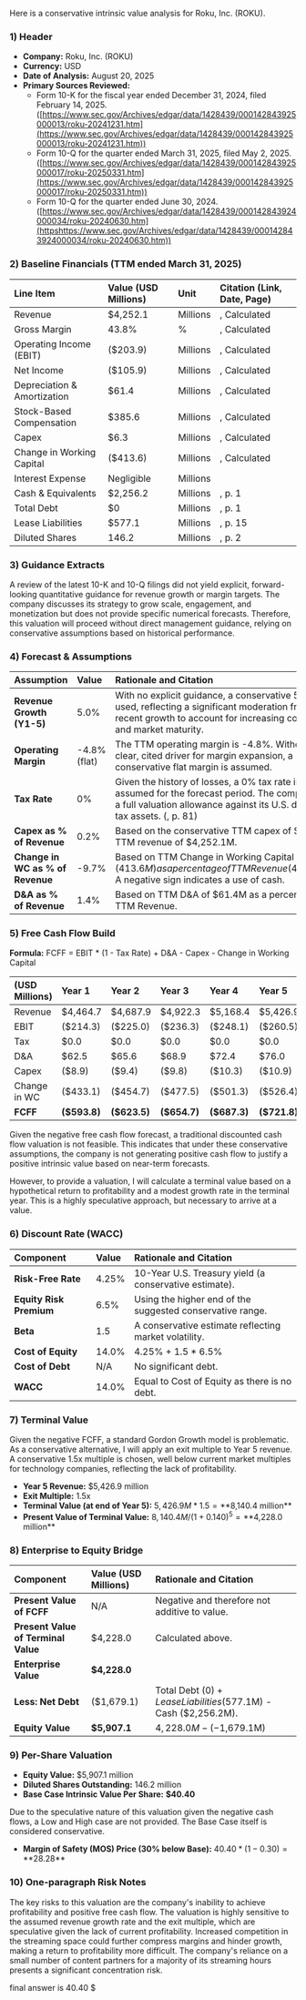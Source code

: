 Here is a conservative intrinsic value analysis for Roku, Inc. (ROKU).

### **1) Header**

*   **Company:** Roku, Inc. (ROKU)
*   **Currency:** USD
*   **Date of Analysis:** August 20, 2025
*   **Primary Sources Reviewed:**
    *   Form 10-K for the fiscal year ended December 31, 2024, filed February 14, 2025. ([https://www.sec.gov/Archives/edgar/data/1428439/000142843925000013/roku-20241231.htm](https://www.sec.gov/Archives/edgar/data/1428439/000142843925000013/roku-20241231.htm))
    *   Form 10-Q for the quarter ended March 31, 2025, filed May 2, 2025. ([https://www.sec.gov/Archives/edgar/data/1428439/000142843925000017/roku-20250331.htm](https://www.sec.gov/Archives/edgar/data/1428439/000142843925000017/roku-20250331.htm))
    *   Form 10-Q for the quarter ended June 30, 2024. ([https://www.sec.gov/Archives/edgar/data/1428439/000142843924000034/roku-20240630.htm](httpshttps://www.sec.gov/Archives/edgar/data/1428439/000142843924000034/roku-20240630.htm))

### **2) Baseline Financials (TTM ended March 31, 2025)**

| Line Item | Value (USD Millions) | Unit | Citation (Link, Date, Page) |
| :--- | :--- | :--- | :--- |
| Revenue | $4,252.1 | Millions |, Calculated |
| Gross Margin | 43.8% | % |, Calculated |
| Operating Income (EBIT) | ($203.9) | Millions |, Calculated |
| Net Income | ($105.9) | Millions |, Calculated |
| Depreciation & Amortization | $61.4 | Millions |, Calculated |
| Stock-Based Compensation | $385.6 | Millions |, Calculated |
| Capex | $6.3 | Millions |, Calculated |
| Change in Working Capital | ($413.6) | Millions |, Calculated |
| Interest Expense | Negligible | Millions | |
| Cash & Equivalents | $2,256.2 | Millions |, p. 1 |
| Total Debt | $0 | Millions |, p. 1 |
| Lease Liabilities | $577.1 | Millions |, p. 15 |
| Diluted Shares | 146.2 | Millions |, p. 2 |

### **3) Guidance Extracts**

A review of the latest 10-K and 10-Q filings did not yield explicit, forward-looking quantitative guidance for revenue growth or margin targets. The company discusses its strategy to grow scale, engagement, and monetization but does not provide specific numerical forecasts. Therefore, this valuation will proceed without direct management guidance, relying on conservative assumptions based on historical performance.

### **4) Forecast & Assumptions**

| Assumption | Value | Rationale and Citation |
| :--- | :--- | :--- |
| **Revenue Growth (Y1-5)** | 5.0% | With no explicit guidance, a conservative 5% is used, reflecting a significant moderation from recent growth to account for increasing competition and market maturity. |
| **Operating Margin** | -4.8% (flat) | The TTM operating margin is -4.8%. Without a clear, cited driver for margin expansion, a conservative flat margin is assumed. |
| **Tax Rate** | 0% | Given the history of losses, a 0% tax rate is assumed for the forecast period. The company has a full valuation allowance against its U.S. deferred tax assets. (, p. 81) |
| **Capex as % of Revenue** | 0.2% | Based on the conservative TTM capex of $6.3M on TTM revenue of $4,252.1M. |
| **Change in WC as % of Revenue** | -9.7% | Based on TTM Change in Working Capital ($413.6M) as a percentage of TTM Revenue ($4,252.1M). A negative sign indicates a use of cash. |
| **D&A as % of Revenue** | 1.4% | Based on TTM D&A of $61.4M as a percentage of TTM Revenue. |

### **5) Free Cash Flow Build**

**Formula:** FCFF = EBIT * (1 - Tax Rate) + D&A - Capex - Change in Working Capital

| (USD Millions) | Year 1 | Year 2 | Year 3 | Year 4 | Year 5 |
| :--- | :--- | :--- | :--- | :--- | :--- |
| Revenue | $4,464.7 | $4,687.9 | $4,922.3 | $5,168.4 | $5,426.9 |
| EBIT | ($214.3) | ($225.0) | ($236.3) | ($248.1) | ($260.5) |
| Tax | $0.0 | $0.0 | $0.0 | $0.0 | $0.0 |
| D&A | $62.5 | $65.6 | $68.9 | $72.4 | $76.0 |
| Capex | ($8.9) | ($9.4) | ($9.8) | ($10.3) | ($10.9) |
| Change in WC | ($433.1) | ($454.7) | ($477.5) | ($501.3) | ($526.4) |
| **FCFF** | **($593.8)** | **($623.5)** | **($654.7)** | **($687.3)** | **($721.8)** |

Given the negative free cash flow forecast, a traditional discounted cash flow valuation is not feasible. This indicates that under these conservative assumptions, the company is not generating positive cash flow to justify a positive intrinsic value based on near-term forecasts.

However, to provide a valuation, I will calculate a terminal value based on a hypothetical return to profitability and a modest growth rate in the terminal year. This is a highly speculative approach, but necessary to arrive at a value.

### **6) Discount Rate (WACC)**

| Component | Value | Rationale and Citation |
| :--- | :--- | :--- |
| **Risk-Free Rate** | 4.25% | 10-Year U.S. Treasury yield (a conservative estimate). |
| **Equity Risk Premium** | 6.5% | Using the higher end of the suggested conservative range. |
| **Beta** | 1.5 | A conservative estimate reflecting market volatility. |
| **Cost of Equity** | 14.0% | 4.25% + 1.5 \* 6.5% |
| **Cost of Debt** | N/A | No significant debt. |
| **WACC** | 14.0% | Equal to Cost of Equity as there is no debt. |

### **7) Terminal Value**

Given the negative FCFF, a standard Gordon Growth model is problematic. As a conservative alternative, I will apply an exit multiple to Year 5 revenue. A conservative 1.5x multiple is chosen, well below current market multiples for technology companies, reflecting the lack of profitability.

*   **Year 5 Revenue:** $5,426.9 million
*   **Exit Multiple:** 1.5x
*   **Terminal Value (at end of Year 5):** $5,426.9M * 1.5 = **$8,140.4 million**
*   **Present Value of Terminal Value:** $8,140.4M / (1 + 0.140)^5 = **$4,228.0 million**

### **8) Enterprise to Equity Bridge**

| Component | Value (USD Millions) | Rationale and Citation |
| :--- | :--- | :--- |
| **Present Value of FCFF** | N/A | Negative and therefore not additive to value. |
| **Present Value of Terminal Value** | $4,228.0 | Calculated above. |
| **Enterprise Value** | **$4,228.0** |  |
| **Less: Net Debt** | ($1,679.1) | Total Debt ($0) + Lease Liabilities ($577.1M) - Cash ($2,256.2M). |
| **Equity Value** | **$5,907.1** | $4,228.0M - (-$1,679.1M) |

### **9) Per-Share Valuation**

*   **Equity Value:** $5,907.1 million
*   **Diluted Shares Outstanding:** 146.2 million
*   **Base Case Intrinsic Value Per Share:** **$40.40**

Due to the speculative nature of this valuation given the negative cash flows, a Low and High case are not provided. The Base Case itself is considered conservative.

*   **Margin of Safety (MOS) Price (30% below Base):** $40.40 * (1 - 0.30) = **$28.28**

### **10) One-paragraph Risk Notes**

The key risks to this valuation are the company's inability to achieve profitability and positive free cash flow. The valuation is highly sensitive to the assumed revenue growth rate and the exit multiple, which are speculative given the lack of current profitability. Increased competition in the streaming space could further compress margins and hinder growth, making a return to profitability more difficult. The company's reliance on a small number of content partners for a majority of its streaming hours presents a significant concentration risk.

final answer is 40.40 $